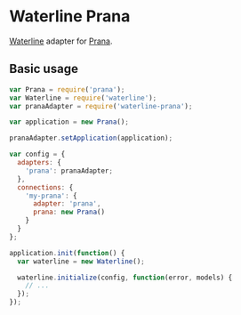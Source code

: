 # Waterline Prana

[Waterline](https://github.com/balderdashy/waterline) adapter for [Prana](https://github.com/recidive/prana).

## Basic usage

```js
var Prana = require('prana');
var Waterline = require('waterline');
var pranaAdapter = require('waterline-prana');

var application = new Prana();

pranaAdapter.setApplication(application);

var config = {
  adapters: {
    'prana': pranaAdapter;
  },
  connections: {
    'my-prana': {
      adapter: 'prana',
      prana: new Prana()
    }
  }
};

application.init(function() {
  var waterline = new Waterline();

  waterline.initialize(config, function(error, models) {
    // ...
  });
});
```
